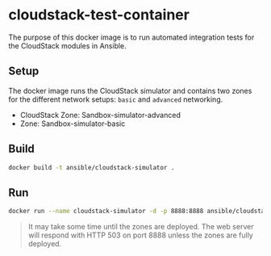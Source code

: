 # cloudstack-test-container
The purpose of this docker image is to run automated integration tests for the CloudStack modules in Ansible.

## Setup

The docker image runs the CloudStack simulator and contains two zones for the different network setups: `basic` and `advanced` networking.

- CloudStack Zone: Sandbox-simulator-advanced
- Zone: Sandbox-simulator-basic

## Build

```bash
docker build -t ansible/cloudstack-simulator .
```

## Run

```bash
docker run --name cloudstack-simulator -d -p 8888:8888 ansible/cloudstack-simulator
```

> It may take some time until the zones are deployed. The web server will respond with HTTP 503 on port 8888 unless the zones are fully deployed.

